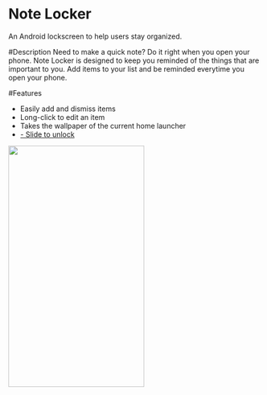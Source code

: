 # Note Locker
An Android lockscreen to help users stay organized.

#Description
Need to make a quick note? Do it right when you open your phone. Note Locker is designed to keep you reminded of the things that are important to you. Add items to your list and 
be reminded everytime you open your phone.

#Features
- Easily add and dismiss items
- Long-click to edit an item
- Takes the wallpaper of the current home launcher
- <a href ="https://github.com/y8hamon/Slide-To-Unlock">- Slide to unlock</a>

<img src="https://dl2.pushbulletusercontent.com/7VYkPIK5UkbRaRFfNIsaV3sKpyzxXELN/Screenshot_2016-01-01-03-58-09.png" width="270px" height="480px" />

